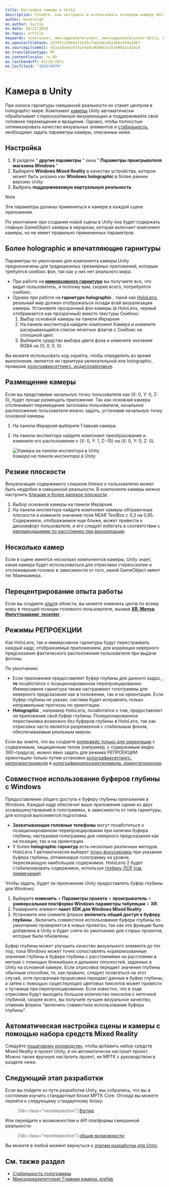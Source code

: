 ```yaml
---
title: Настройка камеры в Unity
description: Узнайте, как настроить и использовать основную камеру Unity для разработки Windows Mixed Reality для работы с Holographic.
author: keveleigh
ms.author: kurtie
ms.date: 10/22/2019
ms.topic: article
keywords: холотулкит, микседреалититулкит, микседреалититулкит-Unity, holographic, holographic, впечатляющий, захватывающий пункт, буфер глубины, только ориентация, Позиционированный, непрозрачный, прозрачный, зажим, гарнитура смешанной реальности, гарнитура Windows Mixed Reality, гарнитура виртуальной реальности
ms.openlocfilehash: 23f6f1c996ba71b1bcfa62e0c64136bc9fda34b7
ms.sourcegitcommit: e51e18e443d73a74a9c0b86b3ca5748652cd1b24
ms.translationtype: MT
ms.contentlocale: ru-RU
ms.lasthandoff: 03/16/2021
ms.locfileid: "103574970"
---
```

# <a name="camera-in-unity"></a>Камера в Unity

При износе гарнитуры смешанной реальности он станет центром в holographic-мире. Компонент [камеры](https://docs.unity3d.com/Manual/class-Camera.html) Unity автоматически обрабатывает стереоскопикную визуализацию и поддерживайте свое головное перемещение и вращение. Однако, чтобы полностью оптимизировать качество визуальных элементов и [стабильность](../platform-capabilities-and-apis/hologram-stability.md), необходимо задать параметры камеры, описанные ниже.

## <a name="setup"></a>Настройка

1. В разделе " **другие параметры** " окна " **Параметры проигрывателя магазина Windows** "
2. Выберите **Windows Mixed Reality** в качестве устройства, которое может быть указано как **Windows holographic** в более ранних версиях Unity.
3. Выбрать **поддерживаемую виртуальную реальность**

>[!NOTE]
>Эти параметры должны применяться к камере в каждой сцене приложения.
>
>По умолчанию при создании новой сцены в Unity она будет содержать главную GameObject камеры в иерархии, которая включает компонент камеры, но не имеет правильно примененных параметров.

## <a name="holographic-vs-immersive-headsets"></a>Более holographic и впечатляющие гарнитуры

Параметры по умолчанию для компонента камеры Unity предназначены для традиционных трехмерных приложений, которым требуется скибокс фон, так как у них нет реального мира.

* При работе на **[иммерсивного гарнитуре](../../discover/immersive-headset-hardware-details.md)** вы получаете все, что видит пользователь, и поэтому вам, скорее всего, потребуется скибокс.
* Однако при работе на **гарнитуре holographic** , такой как [HoloLens](/hololens/hololens1-hardware), реальный мир должен отображаться позади всей визуализации камеры. Установите прозрачный фон камеры (в HoloLens, черный отображается как прозрачный) вместо текстуры Скибокс:
    1. Выбор основной камеры на панели Иерархия
    2. На панели инспектора найдите компонент Камера и измените раскрывающийся список нечетких флагов с Скибокс на сплошной цвет.
    3. Выберите средство выбора цвета фона и измените значения RGBA на (0, 0, 0, 0).

Вы можете использовать код скрипта, чтобы определить во время выполнения, является ли гарнитура увлекательной или holographic, проверив [холографиксеттингс. исдисплайопакуе](https://docs.unity3d.com/ScriptReference/XR.WSA.HolographicSettings.IsDisplayOpaque.html).

## <a name="positioning-the-camera"></a>Размещение камеры

Если вы представиме начальную точку пользователя как (X: 0, Y: 0, Z: 0), будет проще размещать приложение. Так как основная камера отслеживает перемещение заголовка пользователя, начальное расположение пользователя можно задать, установив начальную точку основной камеры.

1. На панели Иерархия выберите Главная камера.
2. На панели инспектора найдите компонент преобразование и измените его расположение с (X: 0, Y: 1, Z:-10) на (X: 0, Y: 0, Z: 0).

   ![Камера на панели инспектора в Unity](images/maincamera-350px.png)  
   *Камера на панели инспектора в Unity*

## <a name="clip-planes"></a>Резкие плоскости

Визуализация содержимого слишком близко к пользователю может быть неудобно в смешанной реальности. В компоненте камеры можно настроить [близкие и более далекое плоскости](../platform-capabilities-and-apis/hologram-stability.md#hologram-render-distances) .

1. Выбор основной камеры на панели Иерархия
2. На панели инспектора найдите компонент камеры обтравочные плоскости и измените значение поля NEAR TextBox с 0,3 на 0,85. Содержимое, отображаемое еще ближе, может привести к дискомфорт пользователя, и его следует избегать в соответствии с [рекомендациями по расстоянию при визуализации](../platform-capabilities-and-apis/hologram-stability.md#hologram-render-distances).

## <a name="multiple-cameras"></a>Несколько камер

Если в сцене имеется несколько компонентов камеры, Unity знает, какая камера будет использоваться для отрисовки стереоскопик и отслеживания головок в зависимости от того, какой GameObject имеет тег Маинкамера.

## <a name="recentering-a-seated-experience"></a>Перецентрирование опыта работы

Если вы создаете [опыт](../../design/coordinate-systems.md)в области, вы можете изменить центр по всему миру в текущей позиции головного пользователя, вызвав **[XR. Метод Инпуттраккинг. recenter](https://docs.unity3d.com/ScriptReference/XR.InputTracking.Recenter.html)** .

## <a name="reprojection-modes"></a>Режимы РЕПРОЕКЦИИ

Как HoloLens, так и иммерсивное гарнитуры будут перестраивать каждый кадр, отображаемый приложением, для коррекции неверного предсказания фактического расположения пользователя при выдаче фотоны.

По умолчанию:

* Если приложение предоставляет буфер глубины для данного кадра **, то** позаботится о позиционированном перепроецировании. Иммерсивное гарнитура также настраивают голограммы для неверного предсказания как в положении, так и на ориентации. Если буфер глубины не указан, система будет исправлять только неправильные прогнозы по ориентации.
* **Holographic** , например HoloLens, позаботится о том, предоставляет ли приложение свой буфер глубины.  Позиционированное перестановка возможно без буферов глубины в HoloLens, так как отрисовка часто является разреженной с стабильным фоном, обеспечиваемым реальным миром.

Если вы знаете, что вы создаете [интерфейс только для ориентации](coordinate-systems-in-unity.md#building-an-orientation-only-or-seated-scale-experience) с содержимым, защищенным телом (например, с содержимым видео 360-градуса), можно явно задать для режима РЕПРОЕКЦИИ ориентацию только путем установки [холографиксеттингс. репрожектионмоде](https://docs.unity3d.com/ScriptReference/XR.WSA.HolographicSettings.ReprojectionMode.html) в [холографикрепрожектионмоде. ориентатиононли](https://docs.unity3d.com/ScriptReference/XR.WSA.HolographicSettings.HolographicReprojectionMode.html).

## <a name="sharing-your-depth-buffers-with-windows"></a>Совместное использование буферов глубины с Windows

Предоставление общего доступа к буферу глубины приложения в Windows. Каждый кадр обеспечит ваше приложение одним из двух усовершенствований в голограммах, в зависимости от типа гарнитуры, для которой выполняется подготовка.

* **Захватывающие головные телефоны** могут позаботиться о позиционированном перепроецировании при наличии буфера глубины, настраивая голограммы для неверного предсказания как на позиции, так и на ориентации.
* У более **holographic гарнитур** есть несколько различных методов. HoloLens 1 автоматически выберет [точку фокусировки](focus-point-in-unity.md) при указании буфера глубины, оптимизируя голограмму на уровне, пересекающую наибольшее содержимое. HoloLens 2 будет стабилизировать содержимое, используя [глубину ЛСР (см. примечания)](/uwp/api/windows.graphics.holographic.holographiccamerarenderingparameters.setfocuspoint).

Чтобы задать, будет ли приложение Unity предоставлять буфер глубины для Windows:

1. Выберите **изменить**  >  **Параметры проекта**  >  **проигрыватель**  >  **универсальная платформа Windows параметры табуляции**  >  **XR**.
2. Разверните элемент **пакет SDK для Windows Mixed Reality** .
3. Установите или снимите флажок **включить общий доступ к буферу глубины** .  Включить совместное использование буфера глубины по умолчанию проверяется в новых проектах, так как эта функция была добавлена в Unity и будет снята по умолчанию для старых проектов, которые были обновлены.

Буфер глубины может улучшить качество визуального элемента до тех пор, пока Windows может точно сопоставлять нормализованные значения глубины в буфере глубины с расстояниями на расстоянии в метрах с помощью ближайших и дальнеих плоскостей, заданных в Unity на основной камере.  Если отрисовка передает значения глубины обычным способом, то, как правило, следует полагаться на этот случай, хотя прозрачная прорисовка передает данные в буфер глубины, а затем с помощью существующих цветовых пикселов может привести к путанице при перепроецировании.  Если известно, что в ходе отрисовки будут выходить большое количество пикселов с неточной глубиной, скорее всего, вы получите лучшее визуальное качество, отменив флажок "включить совместное использование буфера глубины".

## <a name="automatic-scene-and-camera-setup-with-mixed-reality-toolkit"></a>Автоматическая настройка сцены и камеры с помощью набора средств Mixed Reality 

Следуйте [пошаговому руководству,](tutorials/mr-learning-base-01.md) чтобы добавить набор средств Mixed Reality в проект Unity, и он автоматически настроит проект. Можно также вручную настроить проект, не МРТК с руководством в разделе ниже.

## <a name="next-development-checkpoint"></a>Следующий этап разработки

Если вы пойдете из пути разработки Unity, мы собрались, что вы в состоянии изучить стандартные блоки МРТК Core. Отсюда вы можете перейти к следующему стандартному блоку:

> [!div class="nextstepaction"]
> [Взгляд](gaze-in-unity.md)

Или перейдите к возможностям и API платформы смешанной реальности:

> [!div class="nextstepaction"]
> [общие возможности](shared-experiences-in-unity.md);

Вы можете в любой момент вернуться к [этапам разработки для Unity](unity-development-overview.md#2-core-building-blocks).

## <a name="see-also"></a>См. также раздел

* [Стабильность голограммы](../platform-capabilities-and-apis/hologram-stability.md)
* [Микседреалититулкит Главная камера. prefab](https://github.com/Microsoft/MixedRealityToolkit-Unity/tree/htk_release/Assets/HoloToolkit/Input/Prefabs)